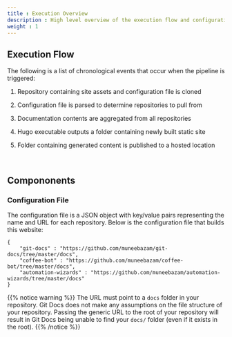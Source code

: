 ```yaml
---
title : Execution Overview
description : High level overview of the execution flow and configuration file.
weight : 1
---
```


## Execution Flow

The following is a list of chronological events that occur when the pipeline is triggered:

1. Repository containing site assets and configuration file is cloned 

2. Configuration file is parsed to determine repositories to pull from

3. Documentation contents are aggregated from all repositories

4. Hugo executable outputs a folder containing newly built static site

5. Folder containing generated content is published to a hosted location

<br/>

## Compononents

### Configuration File

The configuration file is a JSON object with key/value pairs representing the name and URL for each repository. Below is the configuration file that builds this website:

```
{
    "git-docs" : "https://github.com/muneebazam/git-docs/tree/master/docs",
    "coffee-bot" : "https://github.com/muneebazam/coffee-bot/tree/master/docs",
    "automation-wizards" : "https://github.com/muneebazam/automation-wizards/tree/master/docs"
}
```

{{% notice warning %}} 
The URL must point to a `docs` folder in your repository. Git Docs does not make any assumptions on the file structure of your repository. Passing the generic URL to the root of your repository will result in Git Docs being unable to find your `docs/` folder (even if it exists in the root). 
{{% /notice %}}

